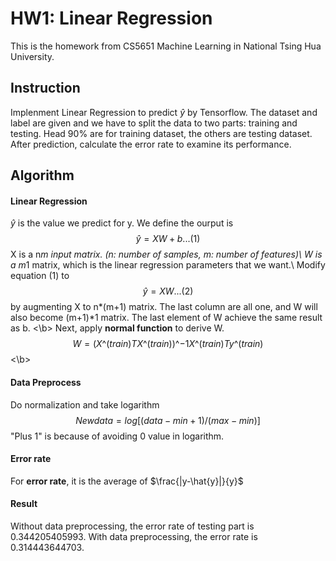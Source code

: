 # HW1: Linear Regression
This is the homework from CS5651 Machine Learning in National Tsing Hua University.

## Instruction
Implenment Linear Regression to predict $\hat{y}$ by Tensorflow. The dataset and label are given and we have to split the data to two parts: training and testing. Head 90% are for training dataset, the others are testing dataset. After prediction, calculate the error rate to examine its performance.

## Algorithm
#### Linear Regression
$\hat{y}$ is the value we predict for y. We define the ourput is 
$$\hat{y}=XW+b ...(1)$$ 
X is a n*m input matrix. (n: number of samples, m: number of features)\\
W is a m*1 matrix, which is the linear regression parameters that we want.\\
Modify equation (1) to
$$\hat{y}=XW ...(2)$$ 
by augmenting X to n*(m+1) matrix. The last column are all one, and W will also become (m+1)*1 matrix. The last element of W achieve the same result as b. <\b>
Next, apply **normal function** to derive W.
$$W=(X\^{(train)T}X\^{(train)})\^{-1}X\^{(train)T}y\^{(train)}$$
<\b>

#### Data Preprocess
Do normalization and take logarithm
$$New data=log[(data-min+1)/(max-min)]$$
"Plus 1" is because of avoiding 0 value in logarithm.

#### Error rate
For **error rate**, it is the average of $\frac{|y-\hat{y}|}{y}$

#### Result
Without data preprocessing, the error rate of testing part is 0.344205405993.
With data preprocessing, the error rate is 0.314443644703.
